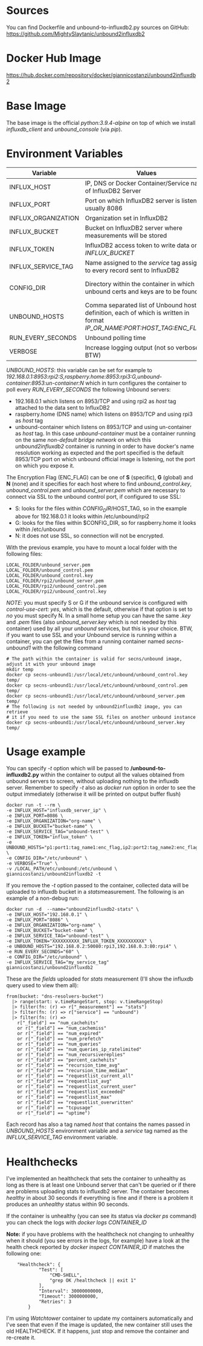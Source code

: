 # Sources

You can find Dockerfile and unbound-to-influxdb2.py sources on GitHub:
https://github.com/MightySlaytanic/unbound2influxdb2

# Docker Hub Image

https://hub.docker.com/repository/docker/giannicostanzi/unbound2influxdb2

# Base Image

The base image is the official *python:3.9.4-alpine* on top of which we install *influxdb_client* and *unbound_console*  (via *pip*).

# Environment Variables

| Variable | Values |Default|
|-------------|-----------|-----------|
| INFLUX_HOST|IP, DNS or Docker Container/Service name of InfluxDB2 Server |IP_OR_NAME *// must be changed //*|
| INFLUX_PORT|Port on which InfluxDB2 server is listening, usually 8086 |PORT *// must be changed //*|
| INFLUX_ORGANIZATION| Organization set in InfluxDB2 |ORGANIZATION *// must be changed //*|
| INFLUX_BUCKET | Bucket on InfluxDB2 server where measurements will be stored |BUCKET *// must be changed //*|
| INFLUX_TOKEN | InfluxDB2 access token to write data on *INFLUX_BUCKET* |TOKEN *// must be changed //*|
| INFLUX_SERVICE_TAG | Name assigned to the *service* tag assigned to every record sent to InfluxDB2 | unbound
| CONFIG_DIR | Directory within the container in which unbound certs and keys are to be found | /etc/unbound (*must be mounted unless all the unbound servers do not use encryption for control traffic*) |
| UNBOUND_HOSTS | Comma separated list of Unbound hosts definition, each of which is written in format *IP_OR_NAME:PORT:HOST_TAG:ENC_FLAG*"|ip1:port1:name1:enc_flag,ip2:port2:name2:enc_flag *// must be changed //*|
| RUN_EVERY_SECONDS | Unbound polling time | 10
| VERBOSE | Increase logging output (not so verbose BTW) |false

*UNBOUND_HOSTS*: this variable can be set for example to *192.168.0.1:8953:rpi2:S,raspberry.home:8953:rpi3:G,unbound-container:8953:un-container:N* which in turn configures the container to poll every *RUN_EVERY_SECONDS* the following Unbound servers:
* 192.168.0.1 which listens on 8953/TCP and using rpi2 as *host* tag attached to the data sent to InfluxDB2
* raspberry.home (DNS name) which listens on 8953/TCP and using rpi3 as *host* tag
* unbound-container which listens on 8953/TCP and using un-container as *host* tag. In this case *unbound-container* must be a container running on the same *non-default bridge network* on which this *unbound2influxdb2* container is running in order to have docker's name resolution working as expected and the port specified is the default 8953/TCP port on which unbound official image is listening, not the port on which you expose it.


The Encryption Flag (ENC_FLAG) can be one of **S** (specific), **G** (global) and **N** (none) and it specifies for each host where to find *unbound_control.key*, *unbound_control.pem* and *unbound_server.pem* which are necessary to connect via SSL to the unbound control port, if configured to use SSL:
* S: looks for the files within $CONFIG_DIR/$HOST_TAG, so in the example above for 192.168.0.1 it looks within /etc/unbound/rpi2
* G: looks for the files within $CONFIG_DIR, so for raspberry.home it looks within /etc/unbound
* N: it does not use SSL, so connection will not be encrypted.

With the previous example, you have to mount a local folder with the following files:

    LOCAL_FOLDER/unbound_server.pem
    LOCAL_FOLDER/unbound_control.pem
    LOCAL_FOLDER/unbound_control.key
    LOCAL_FOLDER/rpi2/unbound_server.pem
    LOCAL_FOLDER/rpi2/unbound_control.pem
    LOCAL_FOLDER/rpi2/unbound_control.key

*NOTE*: you must specify S or G if the unbound service is configured with *control-use-cert: yes*, which is the default, otherwise if that option is set to *no* you must specify N. In a small home setup you can have the same *.key* and *.pem* files (also *unbound_server.key* which is not needed by this container) used by all your *unbound* services, but this is your choice. BTW, if you want to use SSL and your Unbound service is running within a container, you can get the files from a running container named *secns-unbound1* with the following command

    # The path within the container is valid for secns/unbound image, adjust it with your unbound image
    mkdir temp
    docker cp secns-unbound1:/usr/local/etc/unbound/unbound_control.key temp/
    docker cp secns-unbound1:/usr/local/etc/unbound/unbound_control.pem temp/
    docker cp secns-unbound1:/usr/local/etc/unbound/unbound_server.pem temp/
    # The following is not needed by unbound2influxdb2 image, you can retrieve 
    # it if you need to use the same SSL files on another unbound instance
    docker cp secns-unbound1:/usr/local/etc/unbound/unbound_server.key temp/

# Usage example

You can specify *-t* option which will be passed to **/unbound-to-influxdb2.py** within the container to output all the values obtained from unbound servers to screen, without uploading nothing to the influxdb server. Remember to specify *-t* also as *docker run* option in order to see the output immediately (otherwise it will be printed on output buffer flush)

    docker run -t --rm \
    -e INFLUX_HOST="influxdb_server_ip" \
    -e INFLUX_PORT=8086 \
    -e INFLUX_ORGANIZATION="org-name" \
    -e INFLUX_BUCKET="bucket-name" \
    -e INFLUX_SERVICE_TAG="unbound-test" \
    -e INFLUX_TOKEN="influx_token" \
    -e UNBOUND_HOSTS="p1:port1:tag_name1:enc_flag,ip2:port2:tag_name2:enc_flag" \
    -e CONFIG_DIR="/etc/unbound" \
    -e VERBOSE="True" \
    -v /LOCAL_PATH/etc/unbound:/etc/unbound \
    giannicostanzi/unbound2influxdb2 -t


If you remove the *-t* option passed to the container, collected data will be uploaded to influxdb bucket in a *stats*measurement. The following is an example of a non-debug run:

    docker run -d  --name="unbound2influxdb2-stats" \
	-e INFLUX_HOST="192.168.0.1" \
	-e INFLUX_PORT="8086" \
	-e INFLUX_ORGANIZATION="org-name" \
	-e INFLUX_BUCKET="bucket-name" \
    -e INFLUX_SERVICE_TAG="unbound-test" \
	-e INFLUX_TOKEN="XXXXXXXXXX_INFLUX_TOKEN_XXXXXXXXXX" \
	-e UNBOUND_HOSTS="192.168.0.2:50080:rpi3,192.168.0.3:80:rpi4" \
	-e RUN_EVERY_SECONDS="60" \
    -e CONFIG_DIR="/etc/unbound" \
	-e INFLUX_SERVICE_TAG="my_service_tag"
	giannicostanzi/unbound2influxdb2

These are the *fields* uploaded for *stats* measurement (I'll show the influxdb query used to view them all):
   
    from(bucket: "dns-resolvers-bucket")
      |> range(start: v.timeRangeStart, stop: v.timeRangeStop)
      |> filter(fn: (r) => r["_measurement"] == "stats")
      |> filter(fn: (r) => r["service"] == "unbound")
      |> filter(fn: (r) => 
        r["_field"] == "num_cachehits" 
        or r["_field"] == "num_cachemiss" 
        or r["_field"] == "num_expired" 
        or r["_field"] == "num_prefetch" 
        or r["_field"] == "num_queries" 
        or r["_field"] == "num_queries_ip_ratelimited" 
        or r["_field"] == "num_recursivereplies" 
        or r["_field"] == "percent_cachehits" 
        or r["_field"] == "recursion_time_avg" 
        or r["_field"] == "recursion_time_median" 
        or r["_field"] == "requestlist_current_all" 
        or r["_field"] == "requestlist_avg" 
        or r["_field"] == "requestlist_current_user" 
        or r["_field"] == "requestlist_exceeded" 
        or r["_field"] == "requestlist_max" 
        or r["_field"] == "requestlist_overwritten" 
        or r["_field"] == "tcpusage" 
        or r["_field"] == "uptime")

Each record has also a tag named *host* that contains the names passed in *UNBOUND_HOSTS* environment variable and a *service* tag named as the *INFLUX_SERVICE_TAG* environment variable.

# Healthchecks

I've implemented an healthcheck that sets the container to unhealthy as long as there is at least one Unbound server that can't be queried or if there are problems uploading stats to influxdb2 server. The container becomes *healthy* in about 30 seconds if everything is fine and if there is a problem it produces an *unhealthy* status within 90 seconds.

If the container is unhealthy (you can see its status via *docker ps* command) you can check the logs with *docker logs CONTAINER_ID*

**Note:** if you have problems with the healthcheck not changing to unhealthy when it should (you see errors in the logs, for example) have a look at the health check reported by *docker inspect CONTAINER_ID* if matches the following one:

        "Healthcheck": {
                "Test": [
                    "CMD-SHELL",
                    "grep OK /healthcheck || exit 1"
                ],
                "Interval": 30000000000,
                "Timeout": 3000000000,
                "Retries": 3
            }

I'm using *Watchtower* container to update my containers automatically and I've seen that even if the image is updated, the new container still uses the old HEALTHCHECK. If it happens, just stop and remove the container and re-create it.
